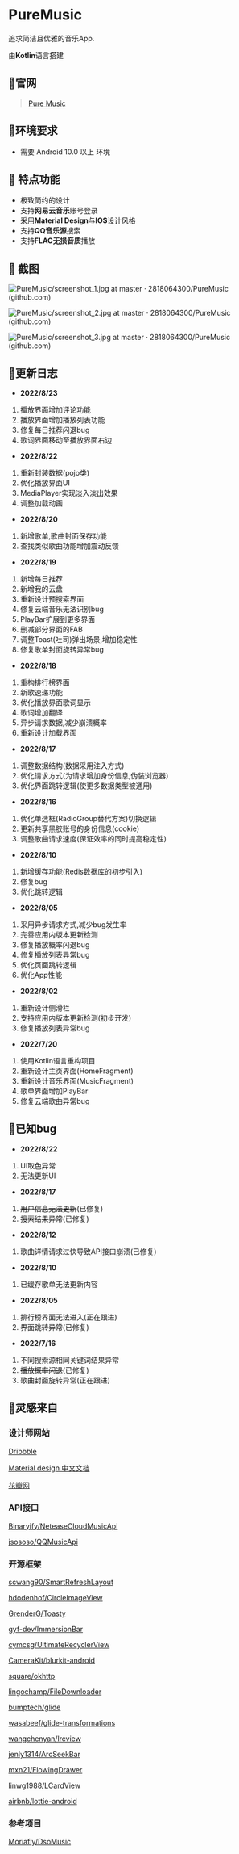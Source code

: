 # PureMusic

追求简洁且优雅的音乐App.

由**Kotlin**语言搭建

## 🎵官网

> [Pure Music](http://www.puremusic.com.cn/)

## 🌈环境要求

- 需要 Android 10.0 以上 环境

  <!--不支持IOS系统-->

## 🚀 特点功能

- 极致简约的设计
- 支持**网易云音乐**账号登录
- 采用**Material Design**与**IOS**设计风格
- 支持**QQ音乐源**搜索
- 支持**FLAC无损音质**播放

## 🧩 截图

![PureMusic/screenshot_1.jpg at master · 2818064300/PureMusic (github.com)](https://github.com/2818064300/PureMusic/blob/master/app/src/main/assets/screenshot_1.jpg)

![PureMusic/screenshot_2.jpg at master · 2818064300/PureMusic (github.com)](https://github.com/2818064300/PureMusic/blob/master/app/src/main/assets/screenshot_2.jpg)

![PureMusic/screenshot_3.jpg at master · 2818064300/PureMusic (github.com)](https://github.com/2818064300/PureMusic/blob/master/app/src/main/assets/screenshot_3.jpg)

## 📃更新日志

- **2022/8/23**

1. 播放界面增加评论功能
2. 播放界面增加播放列表功能
3. 修复每日推荐闪退bug
4. 歌词界面移动至播放界面右边

- **2022/8/22**

1. 重新封装数据(pojo类)
2. 优化播放界面UI
3. MediaPlayer实现淡入淡出效果
4. 调整加载动画

- **2022/8/20**

1. 新增歌单,歌曲封面保存功能
2. 查找类似歌曲功能增加震动反馈

- **2022/8/19**

1. 新增每日推荐
2. 新增我的云盘
3. 重新设计预搜索界面
4. 修复云端音乐无法识别bug
5. PlayBar扩展到更多界面
6. 删减部分界面的FAB
7. 调整Toast(吐司)弹出场景,增加稳定性
8. 修复歌单封面旋转异常bug

- **2022/8/18**

1. 重构排行榜界面
2. 新歌速递功能
3. 优化播放界面歌词显示
4. 歌词增加翻译
5. 异步请求数据,减少崩溃概率
6. 重新设计加载界面

- **2022/8/17**

1. 调整数据结构(数据采用注入方式)
2. 优化请求方式(为请求增加身份信息,伪装浏览器)
3. 优化界面跳转逻辑(使更多数据类型被通用)

- **2022/8/16**

1. 优化单选框(RadioGroup替代方案)切换逻辑
2. 更新共享黑胶账号的身份信息(cookie)
3. 调整歌曲请求速度(保证效率的同时提高稳定性)

- **2022/8/10**

1. 新增缓存功能(Redis数据库的初步引入)
2. 修复bug
3. 优化跳转逻辑

- **2022/8/05**

1. 采用异步请求方式,减少bug发生率
2. 完善应用内版本更新检测
3. 修复播放概率闪退bug
4. 修复播放列表异常bug
5. 优化页面跳转逻辑
6. 优化App性能

- **2022/8/02**

1. 重新设计侧滑栏
2. 支持应用内版本更新检测(初步开发)
3. 修复播放列表异常bug

- **2022/7/20**

1. 使用Kotlin语言重构项目
2. 重新设计主页界面(HomeFragment)
3. 重新设计音乐界面(MusicFragment)
4. 歌单界面增加PlayBar
5. 修复云端歌曲异常bug

## 🐛已知bug

- **2022/8/22**

1. UI取色异常
2. 无法更新UI

- **2022/8/17**

1. ~~用户信息无法更新~~(已修复)
2. ~~搜索结果异常~~(已修复)

- **2022/8/12**

1. ~~歌曲详情请求过快导致API接口崩溃~~(已修复)

- **2022/8/10**

1. 已缓存歌单无法更新内容

- **2022/8/05**

1. 排行榜界面无法进入(正在跟进)
2. ~~界面跳转异常~~(已修复)

- **2022/7/16**

1. 不同搜索源相同关键词结果异常
2. ~~播放概率闪退~~(已修复)
3. 歌曲封面旋转异常(正在跟进)

## 💎灵感来自

### 设计师网站

[Dribbble](https://dribbble.com/)

[Material design 中文文档](https://www.mdui.org/design/)

[花瓣网](https://huaban.com/)

### API接口

[Binaryify/NeteaseCloudMusicApi](https://github.com/Binaryify/NeteaseCloudMusicApi)

[jsososo/QQMusicApi](https://github.com/jsososo/QQMusicApi)

### 开源框架

[scwang90/SmartRefreshLayout](https://github.com/scwang90/SmartRefreshLayout)

[hdodenhof/CircleImageView](https://github.com/hdodenhof/CircleImageView)

[GrenderG/Toasty](https://github.com/GrenderG/Toasty)

[gyf-dev/ImmersionBar](https://github.com/gyf-dev/ImmersionBar)

[cymcsg/UltimateRecyclerView](https://github.com/cymcsg/UltimateRecyclerView)

[CameraKit/blurkit-android](https://github.com/CameraKit/blurkit-android)

[square/okhttp](https://github.com/square/okhttp)

[lingochamp/FileDownloader](https://github.com/lingochamp/FileDownloader)

[bumptech/glide](https://github.com/bumptech/glide)

[wasabeef/glide-transformations](https://github.com/wasabeef/glide-transformations)

[wangchenyan/lrcview](https://github.com/wangchenyan/LrcView)

[jenly1314/ArcSeekBar](https://github.com/jenly1314/ArcSeekBar)

[mxn21/FlowingDrawer](https://github.com/mxn21/FlowingDrawer)

[linwg1988/LCardView](https://github.com/linwg1988/LCardView)

[airbnb/lottie-android](https://github.com/airbnb/lottie-android)

### 参考项目

[Moriafly/DsoMusic](https://github.com/Moriafly/DsoMusic)
